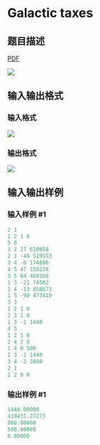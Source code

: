 # Galactic taxes

## 题目描述

[problemUrl]: https://uva.onlinejudge.org/index.php?option=com_onlinejudge&Itemid=8&category=866&page=show_problem&problem=4898

[PDF](https://uva.onlinejudge.org/external/130/p13010.pdf)

![](https://cdn.luogu.com.cn/upload/vjudge_pic/UVA13010/d8b32c0d447568cc108fd910cabbc5ef3ea04aba.png)

## 输入输出格式

### 输入格式

![](https://cdn.luogu.com.cn/upload/vjudge_pic/UVA13010/000bb0c7fd3f9cf240e26d83e6070e1147cbe6bb.png)

### 输出格式

![](https://cdn.luogu.com.cn/upload/vjudge_pic/UVA13010/8ff430d35c3a1b257c50a24373b257953643b91f.png)

## 输入输出样例

### 输入样例 #1

```cpp
2 1
1 2 1 0
5 8
1 2 27 610658
2 3 -48 529553
3 4 -6 174696
4 5 47 158238
3 5 84 460166
1 3 -21 74502
2 4 -13 858673
1 5 -90 473410
3 3
1 2 1 0
2 3 1 0
1 3 -1 1440
4 5
1 2 1 0
2 4 2 0
1 4 0 500
1 3 -1 1440
3 4 -2 2880
2 1
1 2 0 0
```


### 输出样例 #1

```cpp
1440.00000
419431.27273
960.00000
500.00000
0.00000
```



